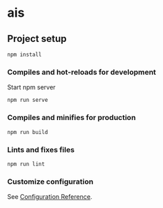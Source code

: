 # ais

## Project setup

```
npm install
```

### Compiles and hot-reloads for development


Start npm server
```
npm run serve
```

### Compiles and minifies for production
```
npm run build
```

### Lints and fixes files
```
npm run lint
```

### Customize configuration
See [Configuration Reference](https://cli.vuejs.org/config/).
